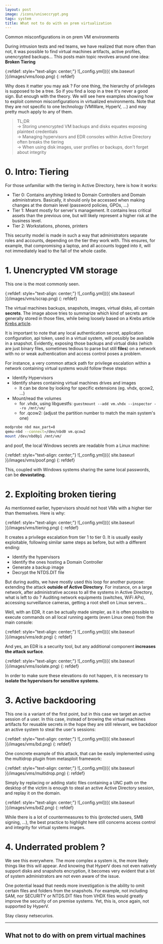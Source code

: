 ```yaml
---
layout: post
image: /icons/uniseccrypt.png
tags: system
title: What not to do with on prem virtualization
---
```


Common misconfigurations in on prem VM environments <br>

During intrusion tests and red teams, we have realized that more often than not, it was possible to find virtual machines artifacts, active profiles, unencrypted backups... This posts main topic revolves around one idea: **Broken Tiering**

{:refdef: style="text-align: center;"}
![_config.yml]({{ site.baseurl }}/images/vms/loop.png)
{: refdef}

Why does it matter you may ask ? For one thing, the hierarchy of privileges is supposed to be a tree. So if you find a loop in a tree it's never a good sign. But enough with the theory. We will see here examples showing how to exploit common misconfigurations in virtualized environments. Note that they are not specific to one technology (VMWare, HyperV, ...) and may pretty much apply to any of them.

> TL;DR<br>
> &rarr; Storing unencrypted VM backups and disks equates exposing plaintext credentials<br>
> &rarr; Managing hypervisors and EDR consoles within Active Directory often breaks the tiering<br>
> &rarr; When using disk images, user profiles or backups, don't forget about integrity<br>

# 0. Intro: Tiering

For those unfamiliar with the tiering in Active Directory, here is how it works:

* Tier 0: Contains anything linked to Domain Controllers and Domain administrators. Basically, it should only be accessed when making changes at the domain level (password policies, GPOs, ...)
* Tier 1: Meant mostly for server's management. It contains less critical assets than the previous one, but will likely represent a higher risk at the business level.
* Tier 2: Workstations, phones, printers

This security model is made in such a way that administrators separate roles and accounts, depending on the tier they work with. This ensures, for example, that compromising a laptop, and all accounts logged into it, will not immediately lead to the fall of the whole castle.

# 1. Unencrypted VM storage

This one is the most commonly seen.


{:refdef: style="text-align: center;"}
![_config.yml]({{ site.baseurl }}/images/vms/scrap.png)
{: refdef}

The virtual machines backups, snapshots, images, virtual disks, all contain **secrets**. The image above tries to summarize which kind of secrets are generally stored in those files, while being loosely based on a Krebs article [Krebs article](https://krebsonsecurity.com/2012/10/the-scrap-value-of-a-hacked-pc-revisited/).

It is important to note that any local authentication secret, application configuration, api token, used in a virtual system, will possibly be available in a snapshot. Evidently, exposing those backups and virtual disks (which are just binary files, sometimes tedious to parse but still **files**) on a network with no or weak authentication and access control poses a problem.

For instance, a very common attack path for privilege escalation within a network containing virtual systems would follow these steps:

* Identify Hypervisors
* Identify shares containing virtual machines drives and images
    * It can be done by looking for specific extensions (eg. vhdx, qcow2, ...)
* Mount/read the volumes
    *  for .vhdx, using libguestfs: `guestmount --add vm.vhdx --inspector --ro /mnt/vm/ `
    *  for .qcow2: (adjust the partition number to match the main system's one)
```bash
modprobe nbd max_part=8
qemu-nbd --connect=/dev/nbd0 vm.qcow2
mount /dev/nbd0p1 /mnt/vm/
```

and poof, the local Windows secrets are readable from a Linux machine:

{:refdef: style="text-align: center;"}
![_config.yml]({{ site.baseurl }}/images/vms/poof.png)
{: refdef}

This, coupled with Windows systems sharing the same local passwords, can be **devastating**.

# 2. Exploiting broken tiering

As mentionned earlier, hypervisors should not host VMs with a higher tier than themselves. Here is why:

{:refdef: style="text-align: center;"}
![_config.yml]({{ site.baseurl }}/images/vms/tiering.png)
{: refdef}

It creates a privilege escalation from tier 1 to tier 0. It is usually easily exploitable, following similar same steps as before, but with a different ending:

* Identify the hypervisors
* Identify the ones hosting a Domain Controller
* Generate a backup image
* Decrypt the NTDS.DIT file

But during audits, we have mostly used this loop for another purpose: extending the attack **outside of Active Directory**. For instance, on a large network, after administrative access to all the systems in Active Directory, what is left to do ? Auditing network equipments (switches, WiFi APs), accessing surveillance cameras, getting a root shell on Linux servers... <br>

Well, with an EDR, it can be actually made simpler, as it is often possible to execute commands on all local running agents (even Linux ones) from the main console:

{:refdef: style="text-align: center;"}
![_config.yml]({{ site.baseurl }}/images/vms/edr.png)
{: refdef}

And yes, an EDR is a security tool, but any additional component **increases the attack surface**.

{:refdef: style="text-align: center;"}
![_config.yml]({{ site.baseurl }}/images/vms/isolate.png)
{: refdef}

In order to make sure these elevations do not happen, it is necessary to **isolate the hypervisors for sensitive systems**.


# 3. Active backdooring

This one is a variant of the first point, but in this case we target an active session of a user. In this case, instead of browing the virtual machines artifacts for reusable secrets in the hope they are still relevant, we backdoor an active system to steal the user's sessions:

{:refdef: style="text-align: center;"}
![_config.yml]({{ site.baseurl }}/images/vms/bd.png)
{: refdef}

One concrete example of this attack, that can be easily implemented using the multidrop plugin from metasploit framework:

{:refdef: style="text-align: center;"}
![_config.yml]({{ site.baseurl }}/images/vms/multidrop.png)
{: refdef}

Simply by replacing or adding static files containing a UNC path on the desktop of the victim is enough to steal an active Active Directory session, and replay it on the domain.

{:refdef: style="text-align: center;"}
![_config.yml]({{ site.baseurl }}/images/vms/bd2.png)
{: refdef}

While there is a lot of countermeasures to this (protected users, SMB signing, ...), the best practice to highlight here still concerns access control and integrity for virtual systems images.

# 4. Underrated problem ?

We see this everywhere. The more complex a system is, the more likely things like this will appear. And knowing that HyperV does not even natively support disks and snapshots encryption, it becomes very evident that a lot of system administrators are not even aware of the issue.

One potential leaad that needs more investigation is the ability to omit certain files and folders from the snapshots. For example, not including SAM, nor SECURITY or NTDS.DIT files from VHDX files would greatly improve the security of on premise systems. Yet, this is, once again, not supported by HyperV.



Stay classy netsecurios.

---
What not to do with on prem virtual machines
---
